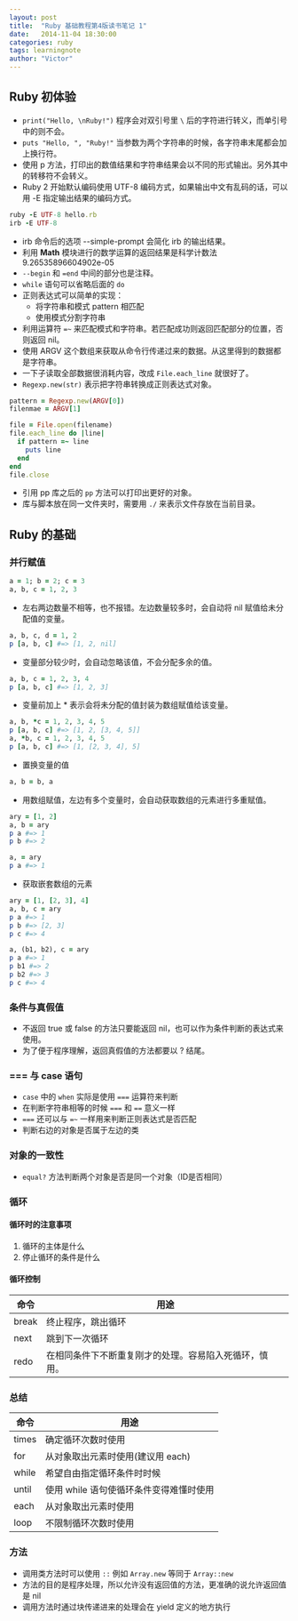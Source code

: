 ```yaml
---
layout: post
title:  "Ruby 基础教程第4版读书笔记 1"
date:   2014-11-04 18:30:00
categories: ruby
tags: learningnote
author: "Victor"
---
```


## Ruby 初体验

* ```print("Hello, \nRuby!")``` 程序会对双引号里 ```\``` 后的字符进行转义，而单引号中的则不会。
* ```puts "Hello, ", "Ruby!"``` 当参数为两个字符串的时候，各字符串末尾都会加上换行符。
* 使用 p 方法，打印出的数值结果和字符串结果会以不同的形式输出。另外其中的转移符不会转义。
* Ruby 2 开始默认编码使用 UTF-8 编码方式，如果输出中文有乱码的话，可以用 -E 指定输出结果的编码方式。

```ruby
ruby -E UTF-8 hello.rb
irb -E UTF-8
```

* irb 命令后的选项 --simple-prompt 会简化 irb 的输出结果。
* 利用 **Math** 模块进行的数学运算的返回结果是科学计数法 9.26535896604902e-05
* ```--begin``` 和 ```=end``` 中间的部分也是注释。
* ```while``` 语句可以省略后面的 ```do```
* 正则表达式可以简单的实现：
  * 将字符串和模式 pattern 相匹配
  * 使用模式分割字符串
* 利用运算符 ```=~``` 来匹配模式和字符串。若匹配成功则返回匹配部分的位置，否则返回 nil。
* 使用 ARGV 这个数组来获取从命令行传递过来的数据。从这里得到的数据都是字符串。
* 一下子读取全部数据很消耗内容，改成 ```File.each_line``` 就很好了。
* ```Regexp.new(str)``` 表示把字符串转换成正则表达式对象。

```ruby
pattern = Regexp.new(ARGV[0])
filenmae = ARGV[1]

file = File.open(filename)
file.each_line do |line|
  if pattern =~ line
    puts line
  end
end
file.close
```

* 引用 pp 库之后的 ```pp``` 方法可以打印出更好的对象。
* 库与脚本放在同一文件夹时，需要用 ```./``` 来表示文件存放在当前目录。

## Ruby 的基础

### 并行赋值

```ruby
a = 1; b = 2; c = 3
a, b, c = 1, 2, 3
```

* 左右两边数量不相等，也不报错。左边数量较多时，会自动将 nil 赋值给未分配值的变量。

```ruby
a, b, c, d = 1, 2
p [a, b, c] #=> [1, 2, nil]
```

* 变量部分较少时，会自动忽略该值，不会分配多余的值。

```ruby
a, b, c = 1, 2, 3, 4
p [a, b, c] #=> [1, 2, 3]
```

* 变量前加上 * 表示会将未分配的值封装为数组赋值给该变量。

```ruby
a, b, *c = 1, 2, 3, 4, 5
p [a, b, c] #=> [1, 2, [3, 4, 5]]
a, *b, c = 1, 2, 3, 4, 5
p [a, b, c] #=> [1, [2, 3, 4], 5]
```

* 置换变量的值

```ruby
a, b = b, a
```

* 用数组赋值，左边有多个变量时，会自动获取数组的元素进行多重赋值。

```ruby
ary = [1, 2]
a, b = ary
p a #=> 1
p b #=> 2

a, = ary
p a #=> 1
```

* 获取嵌套数组的元素

```ruby
ary = [1, [2, 3], 4]
a, b, c = ary
p a #=> 1
p b #=> [2, 3]
p c #=> 4

a, (b1, b2), c = ary
p a #=> 1
p b1 #=> 2
p b2 #=> 3
p c #=> 4
```

### 条件与真假值

* 不返回 true 或 false 的方法只要能返回 nil，也可以作为条件判断的表达式来使用。
* 为了便于程序理解，返回真假值的方法都要以 ? 结尾。

### === 与 case 语句

* ```case``` 中的 ```when``` 实际是使用 ```===``` 运算符来判断
* 在判断字符串相等的时候 ```===``` 和 ```==``` 意义一样
* ```===``` 还可以与 ```=~``` 一样用来判断正则表达式是否匹配
* 判断右边的对象是否属于左边的类

### 对象的一致性

* ```equal?``` 方法判断两个对象是否是同一个对象（ID是否相同）

### 循环

#### 循环时的注意事项

1. 循环的主体是什么
2. 停止循环的条件是什么

#### 循环控制

命令 | 用途
--- | ---
break | 终止程序，跳出循环
next | 跳到下一次循环
redo | 在相同条件下不断重复刚才的处理。容易陷入死循环，慎用。

### 总结

命令 | 用途
--- | ---
times | 确定循环次数时使用
for | 从对象取出元素时使用(建议用 each)
while | 希望自由指定循环条件时时候
until | 使用 while 语句使循环条件变得难懂时使用
each | 从对象取出元素时使用
loop | 不限制循环次数时使用


### 方法

* 调用类方法时可以使用 ```::``` 例如 ```Array.new``` 等同于 ```Array::new```
* 方法的目的是程序处理，所以允许没有返回值的方法，更准确的说允许返回值是 nil
* 调用方法时通过块传递进来的处理会在 yield 定义的地方执行

